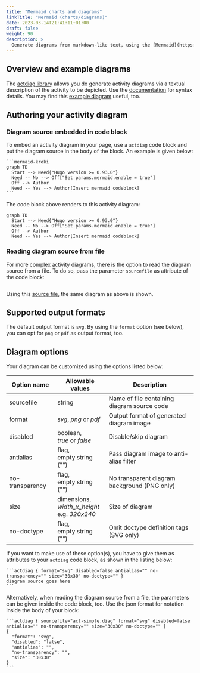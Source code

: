 ```yaml
---
title: "Mermaid charts and diagrams"
linkTitle: "Mermaid (charts/diagrams)"
date: 2023-03-14T21:41:11+01:00
draft: false
weight: 90
description: >
  Generate diagrams from markdown-like text, using the [Mermaid](https://mermaid.js.org/) diagramming and charting tool.
---
```


## Overview and example diagrams

The [actdiag library](https://github.com/blockdiag/actdiag) allows you do generate activity diagrams via a textual description of the activity to be depicted. Use the [documentation](http://blockdiag.com/en/actdiag/) for syntax details.
You may find this [example diagram](http://blockdiag.com/en/actdiag/examples.html) useful, too.

## Authoring your activity diagram

### Diagram source embedded in code block

To embed an activity diagram in your page, use a `actdiag` code block and put the diagram source in the body of the block. An example is given below:

````
```mermaid-kroki
graph TD
  Start --> Need{"Hugo version >= 0.93.0"}
  Need -- No --> Off["Set params.mermaid.enable = true"]
  Off --> Author
  Need -- Yes --> Author[Insert mermaid codeblock]
```
````

The code block above renders to this activity diagram:

```mermaid-kroki
graph TD
  Start --> Need{"Hugo version >= 0.93.0"}
  Need -- No --> Off["Set params.mermaid.enable = true"]
  Off --> Author
  Need -- Yes --> Author[Insert mermaid codeblock]
```

### Reading diagram source from file

For more complex activity diagrams, there is the option to read the diagram source from a file. To do so, pass the parameter `sourcefile` as attribute of the code block:


```mermaid-kroki { sourcefile="mermaid-simple.diag" }
```


Using this [source file](mermaid-simple.diag), the same diagram as above is shown.

## Supported output formats

The default output format is `svg`. By using the `format` option (see below), you can opt for `png` or `pdf` as output format, too. 

## Diagram options

Your diagram can be customized using the options listed below: 

| Option name     | Allowable values                                  | Description                                  |
|-----------------|---------------------------------------------------|----------------------------------------------|
| sourcefile      | string                                            | Name of file containing diagram source code  |
| format          | _svg_, _png_ or _pdf_                             | Output format of generated diagram image     |
| disabled        | boolean,<br>_true_ or _false_                     | Disable/skip diagram                         |
| antialias       | flag,<br>empty string ("")                        | Pass diagram image to anti-alias filter      |
| no-transparency | flag,<br>empty string ("")                        | No transparent diagram background (PNG only) |
| size            | dimensions,<br>_width_x_height_<br>e.g. _320x240_ | Size of diagram                              |
| no-doctype      | flag,<br>empty string ("")                        | Omit doctype definition tags (SVG only)      |

If you want to make use of these option(s), you have to give them as attributes to your `actdiag` code block, as shown in the listing below:

````
```actdiag { format="svg" disabled=false antialias="" no-transparency="" size="30x30" no-doctype="" }
diagram source goes here
```
````

Alternatively, when reading the diagram source from a file, the parameters can be given inside the code block, too. Use the json format for notation inside the body of your block:

````
```actdiag { sourcefile="act-simple.diag" format="svg" disabled=false antialias="" no-transparency="" size="30x30" no-doctype="" }
{
  "format": "svg",
  "disabled": "false",
  "antialias": "",
  "no-transparency": "",
  "size": "30x30"
}
```
````

